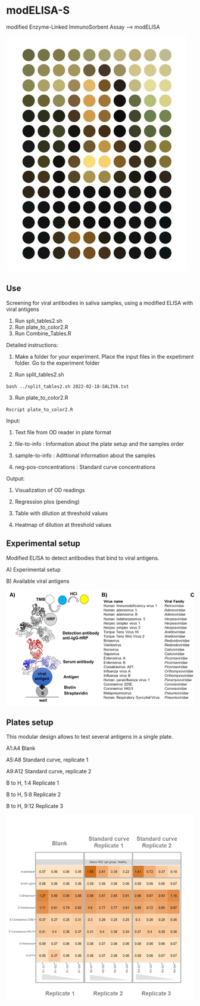 # modELISA-S

modified Enzyme-Linked ImmunoSorbent Assay --> modELISA

![monalisadots!](monalisa-in-140dots.jpg)

## Use 

Screening for viral antibodies in saliva samples, using a modified ELISA with viral antigens


1. Run spli_tables2.sh 
2. Run plate_to_color2.R
3. Run Combine_Tables.R

Detailed instructions:

1) Make a folder for your experiment. Place the input files in the expetiment folder. Go to the experiment folder

2) Run split_tables2.sh

`bash ../split_tables2.sh 2022-02-18-SALIVA.txt `

3) Run plate_to_color2.R

`Rscript plate_to_color2.R`

Input:

1. Text file from OD reader in plate format

2. file-to-info : Information about the plate setup and the samples order

3. sample-to-info : Adittional information about the samples

4. neg-pos-concentrations : Standard curve concentrations


Output: 

1. Visualization of OD readings

2. Regression plos (pending)

3. Table with dilution at threshold values

4. Heatmap of dilution at threshold values

## Experimental setup

Modified ELISA to detect antibodies that bind to viral antigens. 

A) Experimental setup

B) Available viral antigens

![experiment!](experiment-image.png)

## Plates setup 

This modular design allows to test several antigens in a single plate.

A1:A4 Blank

A5:A8 Standard curve, replicate 1

A9:A12 Standard curve, replicate 2

B to H, 1:4 Replicate 1

B to H, 5:8 Replicate 2

B to H, 9:12 Replicate 3

![plates!](plate-setup.png)
